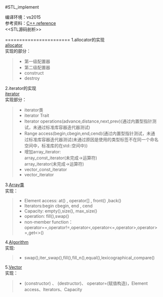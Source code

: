 #STL_implement

编译环境：vs2015 <br>
参考资料：[C++ reference](http://en.cppreference.com/w/)<br>
          \<\<STL源码剖析\>\><br>

=======================
1.allocator的实现<br>
[allocator](https://github.com/scottdwdwdw/STL_implement/tree/master/allocator)<br>
实现的部分：<br>
>* 第一级配置器<br>
>* 第二级配置器<br>
>* construct<br>
>* destroy<br>


2.iterator的实现<br>
[iterator](https://github.com/scottdwdwdw/STL_implement/tree/master/iterator)<br>
实现部分：<br>
>* iterator类<br>
>* iterator Trait<br>
>* Iterator operations(advance,distance,next,prev)(通过内置型指针测试，未通过标准库容器迭代器测试)<br>
>* Range access(begin,cbegin,end,cend)(通过内置型指针测试，未通过标准库容器迭代器测试(未通过原因是使用的类型标签不在同一个命名空间中，标准库的在std::空间中))<br>
>* 增加array_iterator:<br>
          array_const_iterator(未完成->运算符)<br>
          array_iterator(未完成->运算符)<br>
>* vector_const_iterator<br>
>* vector_iterator<br>
         

3.[Array类](https://github.com/scottdwdwdw/STL_implement/tree/master/array)<br>
实现：<br>
>* Element access: at() , operator[] , front() ,back() <br>
>* Iterators:begin   cbegin, end , cend  <br>
>* Capacity: empty(),size(), max_size()<br>
>* operation: fill(),swap()<br>
>* non-member function：operator==,operator!=,operator<,operator<=,operator>,operator>=,get<>()<br>

4.[Algorithm](https://github.com/scottdwdwdw/STL_implement/blob/master/Algorithm/Algorithm.h)<br>
实现:
<br>
>* swap(),iter_swap(),fill(),fill_n(),equal(),lexicographical_compare()

5.[Vector](https://github.com/scottdwdwdw/STL_implement/blob/master/vector/Vector.h)<br>
实现：<br>
>* (constructor)  、  (destructor)、 operator=(赋值构造)，Element access、Iterators、Capacity
